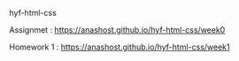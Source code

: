 hyf-html-css

Assignmet : https://anashost.github.io/hyf-html-css/week0

Homework 1 : https://anashost.github.io/hyf-html-css/week1
